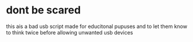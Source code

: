 # dont be scared

this ais a bad usb script made for educitonal pupuses and to let them know to think twice before allowing unwanted usb devices
